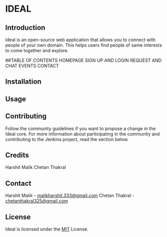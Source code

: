 
# IDEAL

## Introduction
Ideal is an open-source web application that allows you to   connect with people of your own domain. This helps users find people of same interests to come together and explore.

##TABLE OF CONTENTS
HOMEPAGE
SIGN UP AND LOGIN
REQUEST AND CHAT
EVENTS
CONTACT


## Installation

## Usage

## Contributing
Follow the community guidelines if you want to propose a change in the Ideal core. For more information about participating in the community and contributing to the Jenkins project, read the section below.

## Credits
Harshit Malik
Chetan Thakral

## Contact
Harshit Malik - malikharshit.333@gmail.com
Chetan Thakral - chetanthakral325@gmail.com

## License
Ideal is licensed under the [MIT](https://choosealicense.com/licenses/mit/) License.

